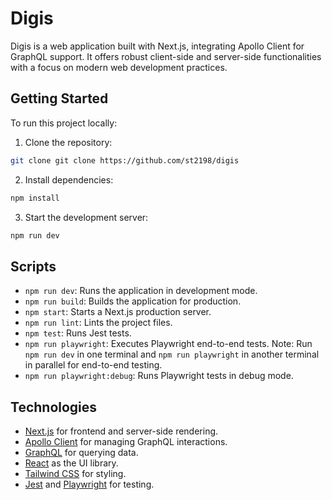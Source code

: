 # Digis

Digis is a web application built with Next.js, integrating Apollo Client for GraphQL support. It offers robust client-side and server-side functionalities with a focus on modern web development practices.

## Getting Started

To run this project locally:

1. Clone the repository:
```sh
git clone git clone https://github.com/st2198/digis
```

2. Install dependencies: 
```sh
npm install
```

3. Start the development server:
```sh
npm run dev
```


## Scripts

- `npm run dev`: Runs the application in development mode.
- `npm run build`: Builds the application for production.
- `npm start`: Starts a Next.js production server.
- `npm run lint`: Lints the project files.
- `npm test`: Runs Jest tests.
- `npm run playwright`: Executes Playwright end-to-end tests. Note: Run `npm run dev` in one terminal and `npm run playwright` in another terminal in parallel for end-to-end testing.
- `npm run playwright:debug`: Runs Playwright tests in debug mode.

## Technologies

- [Next.js](https://nextjs.org/) for frontend and server-side rendering.
- [Apollo Client](https://www.apollographql.com/docs/react/) for managing GraphQL interactions.
- [GraphQL](https://graphql.org/) for querying data.
- [React](https://reactjs.org/) as the UI library.
- [Tailwind CSS](https://tailwindcss.com/) for styling.
- [Jest](https://jestjs.io/) and [Playwright](https://playwright.dev/) for testing.

